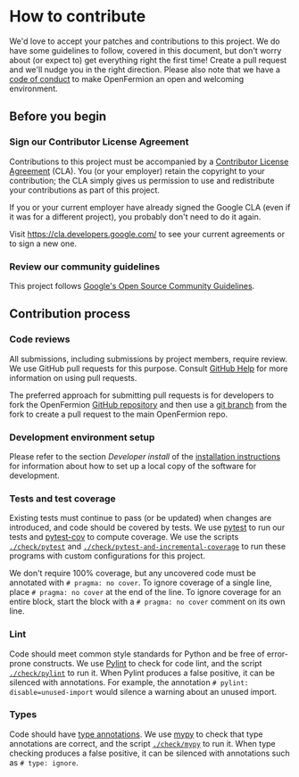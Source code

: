 # How to contribute

We'd love to accept your patches and contributions to this project. We do have
some guidelines to follow, covered in this document, but don't worry about (or
expect to) get everything right the first time! Create a pull request and we'll
nudge you in the right direction. Please also note that we have a [code of
conduct](CODE_OF_CONDUCT.md) to make OpenFermion an open and welcoming
environment.

## Before you begin

### Sign our Contributor License Agreement

Contributions to this project must be accompanied by a [Contributor License
Agreement](https://cla.developers.google.com/about) (CLA). You (or your
employer) retain the copyright to your contribution; the CLA simply gives us
permission to use and redistribute your contributions as part of this project.

If you or your current employer have already signed the Google CLA (even if it
was for a different project), you probably don't need to do it again.

Visit <https://cla.developers.google.com/> to see your current agreements or to
sign a new one.

### Review our community guidelines

This project follows [Google's Open Source Community
Guidelines](https://opensource.google/conduct/).

## Contribution process

### Code reviews

All submissions, including submissions by project members, require review. We
use GitHub pull requests for this purpose. Consult [GitHub
Help](https://help.github.com/articles/about-pull-requests/) for more
information on using pull requests.

The preferred approach for submitting pull requests is for developers to fork
the OpenFermion [GitHub repository](https://github.com/quantumlib/OpenFermion)
and then use a [git
branch](https://git-scm.com/book/en/v2/Git-Branching-Branches-in-a-Nutshell)
from the fork to create a pull request to the main OpenFermion repo.

### Development environment setup

Please refer to the section _Developer install_ of the [installation
instructions](docs/install.md) for information about how to set up a local copy
of the software for development.

### Tests and test coverage

Existing tests must continue to pass (or be updated) when changes are
introduced, and code should be covered by tests. We use
[pytest](https://docs.pytest.org) to run our tests and
[pytest-cov](https://pytest-cov.readthedocs.io) to compute coverage. We use the
scripts [`./check/pytest`](./check/pytest) and
[`./check/pytest-and-incremental-coverage`](./check/pytest-and-incremental-coverage)
to run these programs with custom configurations for this project.

We don't require 100% coverage, but any uncovered code must be annotated with
`# pragma: no cover`. To ignore coverage of a single line, place `# pragma: no
cover` at the end of the line. To ignore coverage for an entire block, start
the block with a `# pragma: no cover` comment on its own line.

### Lint

Code should meet common style standards for Python and be free of error-prone
constructs. We use [Pylint](https://www.pylint.org/) to check for code lint,
and the script [`./check/pylint`](./check/pylint) to run it. When Pylint
produces a false positive, it can be silenced with annotations. For example,
the annotation `# pylint: disable=unused-import` would silence a warning about
an unused import.

### Types

Code should have [type annotations](https://www.python.org/dev/peps/pep-0484/).
We use [mypy](http://mypy-lang.org/) to check that type annotations are
correct, and the script [`./check/mypy`](./check/mypy) to run it. When type
checking produces a false positive, it can be silenced with annotations such as
`# type: ignore`.
